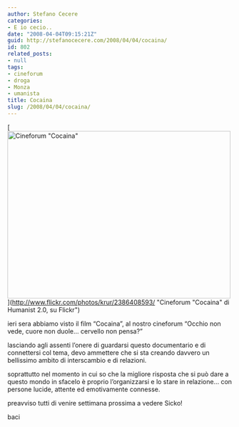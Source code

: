 ```yaml
---
author: Stefano Cecere
categories:
- E io cecio..
date: "2008-04-04T09:15:21Z"
guid: http://stefanocecere.com/2008/04/04/cocaina/
id: 802
related_posts:
- null
tags:
- cineforum
- droga
- Monza
- umanista
title: Cocaina
slug: /2008/04/04/cocaina/
---
```


[<img src="http://farm4.static.flickr.com/3203/2386408593_c149199cbc.jpg" width="500" height="375" alt="Cineforum &quot;Cocaina&quot;" />](http://www.flickr.com/photos/krur/2386408593/ "Cineforum "Cocaina" di Humanist 2.0, su Flickr")

ieri sera abbiamo visto il film &#8220;Cocaina&#8221;, al nostro cineforum &#8220;Occhio non vede, cuore non duole&#8230; cervello non pensa?&#8221;
  
lasciando agli assenti l&#8217;onere di guardarsi questo documentario e di connettersi col tema, devo ammettere che si sta creando davvero un bellissimo ambito di interscambio e di relazioni.

soprattutto nel momento in cui so che la migliore risposta che si può dare a questo mondo in sfacelo è proprio l&#8217;organizzarsi e lo stare in relazione&#8230; con persone lucide, attente ed emotivamente connesse.

preavviso tutti di venire settimana prossima a vedere Sicko!

baci